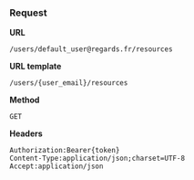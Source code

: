 ### Request

**URL**

`/users/default_user@regards.fr/resources`

**URL template**

`/users/{user_email}/resources`

**Method**

`GET`

**Headers**

`Authorization:Bearer{token}`  
`Content-Type:application/json;charset=UTF-8`  
`Accept:application/json`  

